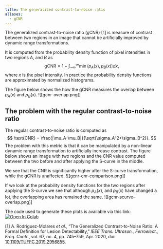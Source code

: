 ```yaml
---
title: The generalized contrast-to-noise ratio
aliases:
  - gCNR
---
```

The generalized contrast-to-noise ratio (gCNR) [1] is measure of contrast between two regions in an image that cannot be artificially improved by dynamic range transformations.

It is computed from the probability density function of pixel intensities in two regions $A$, and $B$ as 
$$
\text{gCNR} = 1-\int_{-\infty}^{\infty} \min(p_A(x), p_B(x)) dx,
$$
where $x$ is the pixel intensity. In practice the probability density functions are approximated by normalized histograms.

The figure below shows the how the gCNR measures the overlap between $p_A(x)$ and $p_B(x)$.
![[gcnr-overlap.png]]

## The problem with the regular contrast-to-noise ratio
The regular contrast-to-noise ratio is computed as
$$
\text{CNR} = \frac{|\mu_A-\mu_B|}{\sqrt{\sigma_A^2+\sigma_B^2}}.
$$
The problem with this metric is that it can be manipulated by a non-linear dynamic range transformation to artificially increase contrast. The figure below shows an image with two regions and the CNR value computed between the two before and after applying the S-curve in the middle.

We see that the CNR is significantly higher after the S-curve transformation, while the gCNR is unaffected.
![[gcnr-cnr-comparison.png]]

If we look at the probability density functions for the two regions after applying the S-curve we see that although $p_A(x)$, and $p_B(x)$ have changed a lot, the overlapping area has remained the same.
![[gcnr-scurve-overlap.png]]

The code used to generate these plots is available via this link:
[![Open In Colab](https://colab.research.google.com/assets/colab-badge.svg)](https://colab.research.google.com/github/vincentvdschaft/quartz-website/blob/v4/figure-generation/gcnr-cnr-comparison.ipynb)

[1] A. Rodriguez-Molares _et al._, “The Generalized Contrast-to-Noise Ratio: A Formal Definition for Lesion Detectability,” _IEEE Trans. Ultrason., Ferroelect., Freq. Contr._, vol. 67, no. 4, pp. 745–759, Apr. 2020, doi: [10.1109/TUFFC.2019.2956855](https://doi.org/10.1109/TUFFC.2019.2956855).